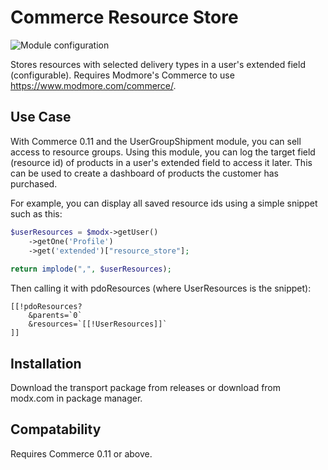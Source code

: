 # Commerce Resource Store

![Module configuration](https://raw.githubusercontent.com/poconosewandvac/Commerce_ResourceStore/master/core/components/commerce_resourcestore/docs/images/config-screenshot.png)

Stores resources with selected delivery types in a user's extended field (configurable). Requires Modmore's Commerce to use https://www.modmore.com/commerce/.

## Use Case

With Commerce 0.11 and the UserGroupShipment module, you can sell access to resource groups. Using this module, you can log the target field (resource id) of products in a user's extended field to access it later. This can be used to create a dashboard of products the customer has purchased.

For example, you can display all saved resource ids using a simple snippet such as this:

```php
$userResources = $modx->getUser()
    ->getOne('Profile')
    ->get('extended')["resource_store"];
    
return implode(",", $userResources);
```

Then calling it with pdoResources (where UserResources is the snippet):

```
[[!pdoResources?
    &parents=`0`
    &resources=`[[!UserResources]]`
]]
```

## Installation

Download the transport package from releases or download from modx.com in package manager.

## Compatability

Requires Commerce 0.11 or above.